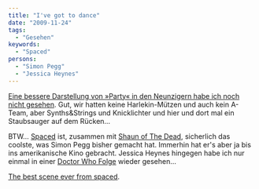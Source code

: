 ```yaml
---
title: "I've got to dance"
date: "2009-11-24"
tags:
  - "Gesehen"
keywords:
  - "Spaced"
persons:
  - "Simon Pegg"
  - "Jessica Heynes"
---
```


[Eine bessere Darstellung von »Party« in den Neunzigern habe ich noch nicht gesehen](https://www.youtube.com/watch?v=5OizzpOhJw0). Gut, wir hatten keine Harlekin-Mützen und auch kein A-Team, aber Synths&amp;Strings und Knicklichter und hier und dort mal ein Staubsauger auf dem Rücken…

BTW… [Spaced](Spaced) ist, zusammen mit [Shaun of The Dead](http://de.wikipedia.org/wiki/Shaun_of_the_Dead), sicherlich das coolste, was Simon Pegg bisher gemacht hat. Immerhin hat er's aber ja bis ins amerikanische Kino gebracht. Jessica Heynes hingegen habe ich nur einmal in einer [Doctor Who Folge](http://www.imdb.com/title/tt1000254/) wieder gesehen…

[The best scene ever from spaced](https://www.youtube.com/watch?v=q9is5gJORl4).
